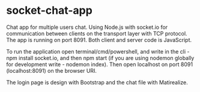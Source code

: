 # socket-chat-app
Chat app for multiple users chat.
Using Node.js with socket.io for communication between clients on the transport layer with TCP protocol.
The app is running on port 8091.
Both client and server code is JavaScript.

To run the application open terminal/cmd/powershell, and write in the cli - npm install socket.io, and then npm start (if you are
using nodemon globally for development write - nodemon index). 
Then open localhost on port 8091 (localhost:8091) on the browser URI.

The login page is design with Bootstrap and the chat file with Matirealize.

